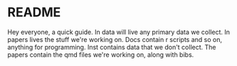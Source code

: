 # README
Hey everyone, a quick guide. In data will live any primary data we collect. In papers lives the stuff we're working on. Docs contain r scripts
and so on, anything for programming. Inst contains data that we don't collect. The papers contain the qmd files we're working on, along with bibs. 
